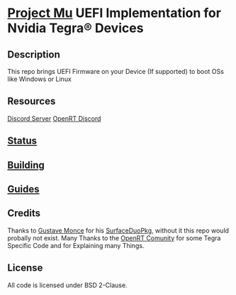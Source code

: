 # [Project Mu](https://microsoft.github.io/mu/) UEFI Implementation for Nvidia Tegra®️ Devices

<!-- ![Banner](https://github.com/Robotix22/Mu-Tegra/blob/main/Pictures/Banner.png) -->

## Description

This repo brings UEFI Firmware on your Device (If supported) to boot OSs like Windows or Linux

## Resources

[Discord Server](https://discord.gg/Dx2QgMx7Sv)
[OpenRT Discord](https://discord.gg/tAxvvVC)

## [Status](https://github.com/Robotix22/Mu-Tegra/blob/main/Status.md)

## [Building](https://github.com/Robotix22/Mu-Tegra/blob/main/Building.md)

## [Guides](https://github.com/Robotix22/UEFI-Guides/blob/main/Mu-Tegra/README.md)

## Credits

Thanks to [Gustave Monce](https://github.com/gus33000) for his [SurfaceDuoPkg](https://github.com/WOA-Project/SurfaceDuoPkg), without it this repo would probally not exist.
Many Thanks to the [OpenRT Comunity](https://openrt.gitbook.io/open-surfacert/) for some Tegra Specific Code and for Explaining many Things.

## License

All code is licensed under BSD 2-Clause.
